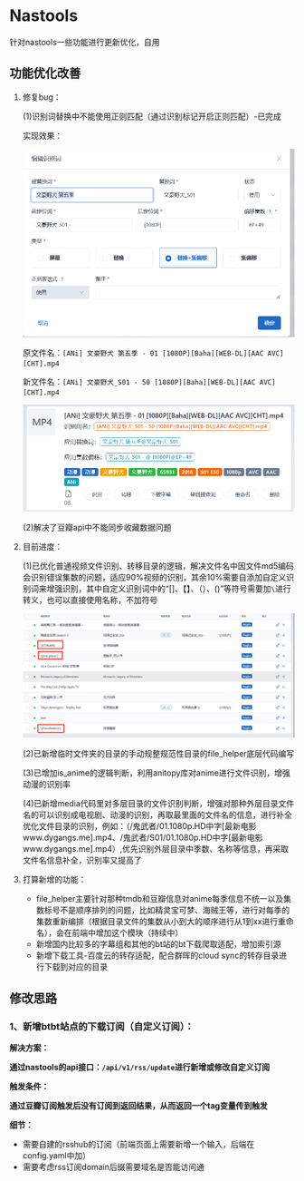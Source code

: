 # Nastools
针对nastools一些功能进行更新优化，自用



## 功能优化改善

1. 修复bug：
   
   (1)识别词替换中不能使用正则匹配（通过识别标记开启正则匹配）-已完成
   
   实现效果：
   
   ![image-20230831134913874](https://raw.githubusercontent.com/miraclemie/pifgo/main/202308311349996.png)
   
   原文件名：`[ANi] 文豪野犬 第五季 - 01 [1080P][Baha][WEB-DL][AAC AVC][CHT].mp4`
   
   新文件名：`[ANi] 文豪野犬_S01 - 50 [1080P][Baha][WEB-DL][AAC AVC][CHT].mp4`
   
   ![image-20230831135952958](https://raw.githubusercontent.com/miraclemie/pifgo/main/202308311359056.png)
   
   (2)解决了豆瓣api中不能同步收藏数据问题
   
   
   
1. 目前进度：
   
   (1)已优化普通视频文件识别、转移目录的逻辑，解决文件名中因文件md5编码会识别错误集数的问题，适应90%视频的识别，其余10%需要自添加自定义识别词来增强识别，其中自定义识别词中的“[]、【】、（）、()”等符号需要加`\`进行转义，也可以直接使用名称，不加符号
   
   ![image-20231227084330832](https://raw.githubusercontent.com/miraclemie/pifgo/main/202312270843241.png)
   
   (2)已新增临时文件夹的目录的手动规整规范性目录的file_helper底层代码编写
   
   (3)已增加is_anime的逻辑判断，利用anitopy库对anime进行文件识别，增强动漫的识别率
   
   (4)已新增media代码里对多层目录的文件识别判断，增强对那种外层目录文件名的可以识别成电视剧、动漫的识别，再取最里面的文件名的信息，进行补全优化文件目录的识别，例如：（/鬼武者/01.1080p.HD中字[最新电影www.dygangs.me].mp4、/鬼武者/S01/01.1080p.HD中字[最新电影www.dygangs.me].mp4）,优先识别外层目录中季数、名称等信息，再采取文件名信息补全，识别率又提高了


3. 打算新增的功能：

   - file_helper主要针对那种tmdb和豆瓣信息对anime每季信息不统一以及集数标号不是顺序排列的问题，比如精灵宝可梦、海贼王等，进行对每季的集数重新编排（根据目录文件的集数从小到大的顺序进行从1到xx进行重命名），会在前端中增加这个模块（持续中）
   - 新增国内比较多的字幕组和其他的bt站的bt下载爬取适配，增加索引源
   - 新增下载工具-百度云的转存适配，配合群晖的cloud sync的转存目录进行下载到对应的目录



## 修改思路

### 1、新增btbt站点的下载订阅（自定义订阅）：

**解决方案：**

**通过nastools的api接口：`/api/v1/rss/update`进行新增或修改自定义订阅**

**触发条件：**

**通过豆瓣订阅触发后没有订阅到返回结果，从而返回一个tag变量传到触发**

**细节：**

- 需要自建的rsshub的订阅（前端页面上需要新增一个输入，后端在config.yaml中加）
- 需要考虑rss订阅domain后缀需要域名是否能访问通

